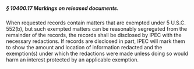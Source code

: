 ##### § 10400.17 Markings on released documents. #####

When requested records contain matters that are exempted under 5 U.S.C. 552(b), but such exempted matters can be reasonably segregated from the remainder of the records, the records shall be disclosed by IPEC with the necessary redactions. If records are disclosed in part, IPEC will mark them to show the amount and location of information redacted and the exemption(s) under which the redactions were made unless doing so would harm an interest protected by an applicable exemption.